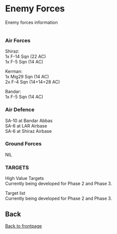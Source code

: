# Enemy Forces

Enemy forces information
<br>
<br>
### Air Forces
Shiraz:  
1x F-14 Sqn (22 AC)  
1x F-5 Sqn (14 AC)  
  
Kerman:  
1x Mig29 Sqn (14 AC)  
2x F-4 Sqn (14+14=28 AC)  
  
Bandar:  
1x F-5 Sqn (14 AC)  


### Air Defence
SA-10 at Bandar Abbas  
SA-6 at LAR Airbase  
SA-6 at Shiraz Airbase  

### Ground Forces
NIL

### TARGETS
High Value Targets  
Currently being developed for Phase 2 and Phase 3.  

Target list  
Currently being developed for Phase 2 and Phase 3.  

## Back
[Back to frontpage](https://132nd-vwing.github.io/OPUF-Brief/)
